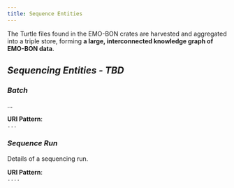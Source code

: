 ```yaml
---
title: Sequence Entities
---
```


The Turtle files found in the EMO-BON crates are harvested and aggregated into a triple store, forming **a large, interconnected knowledge graph of EMO-BON data**.

## *Sequencing Entities - TBD*

### *Batch*

...

**URI Pattern**:  
`...`

### *Sequence Run*

Details of a sequencing run.

**URI Pattern**:  
`....`

